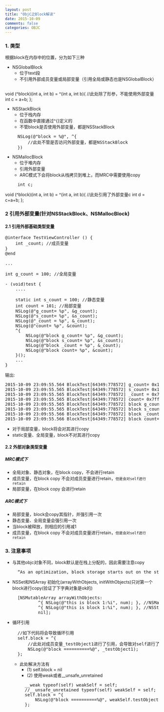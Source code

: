 ```yaml
---
layout: post
title: "ObjC之Block解读"
date: 2015-10-09
comments: false
categories: OBJC
---
```


### 1. 类型
根据block在内存中的位置，分为如下三种

* NSGlobalBlock
	* 位于text段
	* 不引用外部成员变量或局部变量（引用全局或静态也是NSGlobalBlock）
	<pre>
void (^block)(int a, int b) = ^(int a, int b){
	//此处除了形参，不能使用外部变量
	int c = a+b;
};</pre>
* NSStackBlock
	* 位于栈内存
	* 在函数中直接通过^{}定义的
	* 不管block是否使用外部变量，都是NSStackBlock
	<pre>
	NSLog(@"block = %@", ^{
		//此处不管是否访问外部变量，都是NSStackBlock
	})</pre>
* NSMallocBlock
	* 位于堆内存
	* 引用外部变量
	* ARC模式下会将block从栈拷贝到堆上，而MRC中需要使用copy
	<pre>
	int c;
void (^block)(int a, int b) = ^(int a, int b){
	//此处引用了外部变量c
	int d = c+a+b;
};</pre>

### 2 引用外部变量(针对NSStackBlock、NSMallocBlock)

#### 2.1 引用外部基础类型变量
<pre>
@interface TestViewController () {
    int _count; //成员变量
}
@end

...

int g_count = 100; //全局变量

- (void)test {
    ....
    
    static int s_count = 100; //静态变量
    int count = 101; //局部变量
    NSLog(@"g_count= %p", &g_count);
    NSLog(@"s_count= %p", &s_count);
	NSLog(@"_count = %p", &_count);
    NSLog(@"count= %p", &count);
    ^{
        NSLog(@"block g_count= %p", &g_count);
        NSLog(@"block s_count= %p", &s_count);
		NSLog(@"block _count = %p", &_count);
        NSLog(@"block count= %p", &count);
    }();
    ...
}
</pre>
输出:
<pre>
2015-10-09 23:09:55.564 BlockTest[64349:778572] g_count= 0x1077d1390
2015-10-09 23:09:55.565 BlockTest[64349:778572] s_count= 0x1077d1394
2015-10-09 23:09:55.565 BlockTest[64349:778572] _count = 0x7fe240ea4478
2015-10-09 23:09:55.565 BlockTest[64349:778572] count= 0x7fff5842ed5c
2015-10-09 23:09:55.565 BlockTest[64349:778572] block g_count= 0x1077d1390
2015-10-09 23:09:55.565 BlockTest[64349:778572] block s_count= 0x1077d1394
2015-10-09 23:09:55.566 BlockTest[64349:778572] block _count = 0x7fe240ea4478
2015-10-09 23:09:55.566 BlockTest[64349:778572] block count= 0x7fff5842ed58
</pre>

* 对于局部变量，block将会对其进行copy
* static变量、全局变量，block不对其进行copy

#### 2.2 外部对象类型变量

##### MRC模式下
* 全局对象、静态对象，在block copy，不会进行retain
* 成员变量，在block copy 不会对成员变量进行retain，`但是会对self进行retain`
* 局部变量，在block copy 会进行retain

##### ARC模式下
* 局部变量，block会copy其指针，并强引用一次
* 静态变量、全局变量会强引用一次
* 当block被释放，则相应的引用减1
* 成员变量，在block copy 不会对成员变量进行retain，`但是会对self进行retain`

### 3. 注意事项
* 与其他objc对象不同，block默认是在栈上分配的，因此需要注意copy
	<pre>
	“As an optimization, block storage starts out on the stack—just like blocks 	themselves do.”</pre>
* NSSet和NSArray 初始化(arrayWithObjects, initWithObjects)只对第一个block进行copy(验证了下字典对象是ok的)
	<pre>
    [NSMutableArray arrayWithObjects:
            ^{ NSLog(@"this is block 1:%i", num); }, //NSMallocBlock
            ^{ NSLog(@"this is block 1:%i", num); }, //NSStackBlock
            nil];</pre>
* 循环引用

 	<pre>
	//如下代码将会导致循环引用
    self.block = ^{
    	//此处对成员变量_testObject1进行了引用，会导致对self进行了retain(参考2.2)
        NSLog(@"block ==========%@", _testObject1);
    };</pre>

	* 此处解决方法有
		* (1) self.block = nil
		* (2) 使用weak或者__unsafe_unretained
		<pre>
		__weak typeof(self) weakSelf = self;
		//__unsafe_unretained typeof(self) weakSelf = self;
	    self.block = ^{
	        NSLog(@"block ==========%@", weakSelf.testObject1);
	    };</pre>
	
